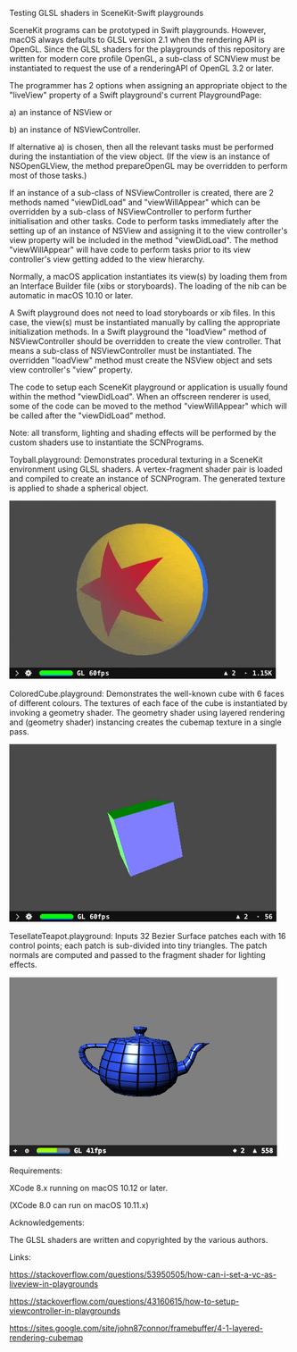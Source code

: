Testing GLSL shaders in SceneKit-Swift playgrounds

SceneKit programs can be prototyped in Swift playgrounds. However, macOS always defaults to GLSL version 2.1 when the rendering API is OpenGL.  Since the GLSL shaders for the  playgrounds of this repository are written for modern core profile OpenGL, a sub-class of SCNView must be instantiated to request the use of a renderingAPI of OpenGL 3.2 or later.

The programmer has 2 options when assigning an appropriate object to the "liveView" property of a Swift playground's current PlaygroundPage: 

a) an instance of NSView or

b) an instance of NSViewController.


If alternative a) is chosen, then all the relevant tasks must be performed during the instantiation of the view object. (If the view is an instance of NSOpenGLView, the method prepareOpenGL may be overridden to perform most of those tasks.)


If an instance of a sub-class of NSViewController is created, there are 2 methods named "viewDidLoad" and "viewWillAppear" which can be overridden by a sub-class of NSViewController to perform further initialisation and other tasks. Code to perform tasks immediately after the setting up of an instance of NSView and assigning it to the view controller's view property will be included in the method "viewDidLoad". The method "viewWillAppear" will have code to perform tasks prior to its view controller's view getting added to the view hierarchy.


Normally, a macOS application instantiates its view(s) by loading them from an Interface Builder file (xibs or storyboards). The loading of the nib can be automatic in macOS 10.10 or later.

A Swift playground does not need to load storyboards or xib files.  In this case, the view(s) must be instantiated manually by calling the appropriate initialization methods. In a Swift playground the "loadView" method of NSViewController should be overridden to create the view controller. That means a sub-class of NSViewController must be instantiated. The overridden "loadView" method must create the NSView object and sets view controller's "view" property. 

The code to setup each SceneKit playground or application is usually found within the method "viewDidLoad". When an offscreen renderer is used, some of the code can be moved to the method "viewWillAppear" which will be called after the "viewDidLoad" method.

Note: all transform, lighting and shading effects will be performed by the custom shaders use to instantiate the SCNPrograms.


Toyball.playground: Demonstrates procedural texturing in a SceneKit environment using GLSL shaders. A vertex-fragment shader pair is loaded and compiled to create an instance of SCNProgram. The generated texture is applied to shade a spherical object.

![screenshot](Images/toyball.gif)


ColoredCube.playground: Demonstrates the well-known cube with 6 faces of different colours. The textures of each face of the cube is instantiated by invoking a geometry shader. The geometry shader using layered rendering and (geometry shader) instancing creates the cubemap texture in a single pass.

![screenshot](Images/ColoredCube.gif)


TesellateTeapot.playground: Inputs 32 Bezier Surface patches each with 16 control points; each patch is sub-divided into tiny triangles. The patch normals are computed and passed to the fragment shader for lighting effects.

![screenshot](Images/TessTeapot.png)


Requirements:

XCode 8.x running on macOS 10.12 or later.

(XCode 8.0 can run on macOS 10.11.x)



Acknowledgements:


The GLSL shaders are written and copyrighted by the various authors.


Links:

https://stackoverflow.com/questions/53950505/how-can-i-set-a-vc-as-liveview-in-playgrounds


https://stackoverflow.com/questions/43160615/how-to-setup-viewcontroller-in-playgrounds


https://sites.google.com/site/john87connor/framebuffer/4-1-layered-rendering-cubemap



